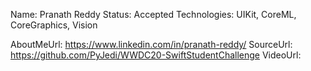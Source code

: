 Name: Pranath Reddy
Status: Accepted
Technologies: UIKit, CoreML, CoreGraphics, Vision

AboutMeUrl: https://www.linkedin.com/in/pranath-reddy/
SourceUrl: https://github.com/PyJedi/WWDC20-SwiftStudentChallenge
VideoUrl: 

<!---
EXAMPLE
Name: John Appleseed
Status: Submitted <or> Winner <or> Distinguished <or> Rejected
Technologies: SwiftUI, RealityKit, CoreGraphic

AboutMeUrl: https://linkedin.com/in/johnappleseed
SourceUrl: https://github.com/johnappleseed/wwdc2025
VideoUrl: https://youtu.be/ABCDE123456
-->
